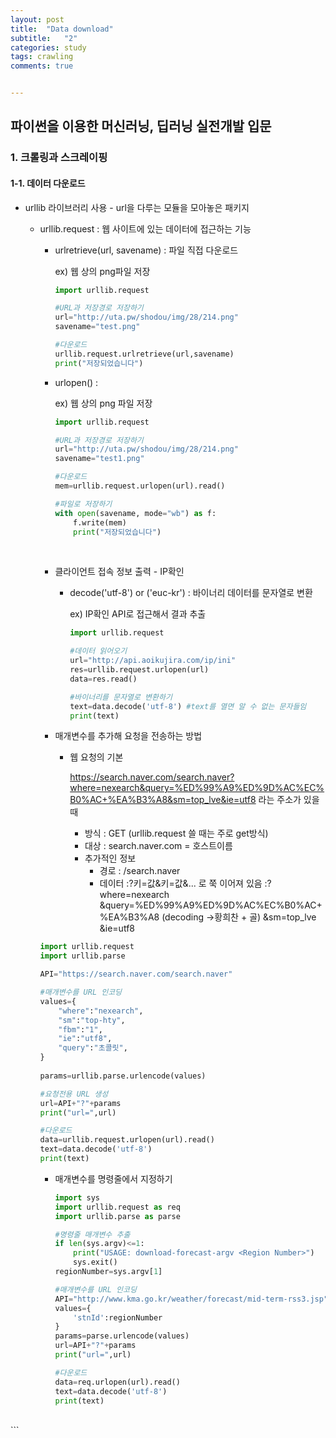 ```yaml
---
layout: post
title:  "Data download"
subtitle:   "2"
categories: study
tags: crawling
comments: true


---
```




## 파이썬을 이용한 머신러닝, 딥러닝 실전개발 입문

### 1. 크롤링과 스크레이핑



#### 1-1. 데이터 다운로드

- urllib 라이브러리 사용 - url을 다루는 모듈을 모아놓은 패키지

  - urllib.request  : 웹 사이트에 있는 데이터에 접근하는 기능



    - urlretrieve(url, savename) : 파일 직접 다운로드
    
       ex)  웹 상의 png파일 저장
    
      ```python
      import urllib.request
      
      #URL과 저장경로 저장하기
      url="http://uta.pw/shodou/img/28/214.png"
      savename="test.png"
      
      #다운로드
      urllib.request.urlretrieve(url,savename)
      print("저장되었습니다")
      ```



    - urlopen() :
    
      ex) 웹 상의 png 파일 저장
    
      ```python
      import urllib.request
      
      #URL과 저장경로 저장하기
      url="http://uta.pw/shodou/img/28/214.png"
      savename="test1.png"
      
      #다운로드
      mem=urllib.request.urlopen(url).read()
      
      #파일로 저장하기
      with open(savename, mode="wb") as f:
          f.write(mem)
          print("저장되었습니다")
      ```
    
    ​		
    
    - 클라이언트 접속 정보 출력 - IP확인
    
      - decode('utf-8') or ('euc-kr') : 바이너리 데이터를 문자열로 변환
    
        ex) IP확인 API로 접근해서 결과 추출
    
        ```python
        import urllib.request
        
        #데이터 읽어오기
        url="http://api.aoikujira.com/ip/ini"
        res=urllib.request.urlopen(url)
        data=res.read()
        
        #바이너리를 문자열로 변환하기
        text=data.decode('utf-8') #text를 열면 알 수 없는 문자들임
        print(text)
        ```
    
    - 매개변수를 추가해 요청을 전송하는 방법
    
      - 웹 요청의 기본 
    
        https://search.naver.com/search.naver?where=nexearch&query=%ED%99%A9%ED%9D%AC%EC%B0%AC+%EA%B3%A8&sm=top_lve&ie=utf8 라는 주소가 있을 때
    
        - 방식 : GET (urllib.request 쓸 때는 주로 get방식)
        - 대상 : search.naver.com = 호스트이름
        - 추가적인 정보 
          - 경로 : /search.naver
          - 데이터 :?키=값&키=값&... 로 쭉 이어져 있음 
            :?where=nexearch
            &query=%ED%99%A9%ED%9D%AC%EC%B0%AC+%EA%B3%A8 (decoding ->황희찬 + 골)
            &sm=top_lve
            &ie=utf8
    
    ```python 
    import urllib.request
    import urllib.parse
    
    API="https://search.naver.com/search.naver"
    
    #매개변수를 URL 인코딩
    values={
        "where":"nexearch",
        "sm":"top-hty",
        "fbm":"1",
        "ie":"utf8",
        "query":"초콜릿",
    }
        
    params=urllib.parse.urlencode(values)
    
    #요청전용 URL 생성
    url=API+"?"+params
    print("url=",url)
    
    #다운로드
    data=urllib.request.urlopen(url).read()
    text=data.decode('utf-8')
    print(text)
    ```



    - 매개변수를 명령줄에서 지정하기
    
      ```python
      import sys
      import urllib.request as req
      import urllib.parse as parse
      
      #명령줄 매개변수 추출
      if len(sys.argv)<=1:
          print("USAGE: download-forecast-argv <Region Number>")
          sys.exit()
      regionNumber=sys.argv[1]
      
      #매개변수를 URL 인코딩
      API="http://www.kma.go.kr/weather/forecast/mid-term-rss3.jsp"
      values={
          'stnId':regionNumber
      }
      params=parse.urlencode(values)
      url=API+"?"+params
      print("url=",url)
      
      #다운로드
      data=req.urlopen(url).read()
      text=data.decode('utf-8')
      print(text)


​      
      ```






​	